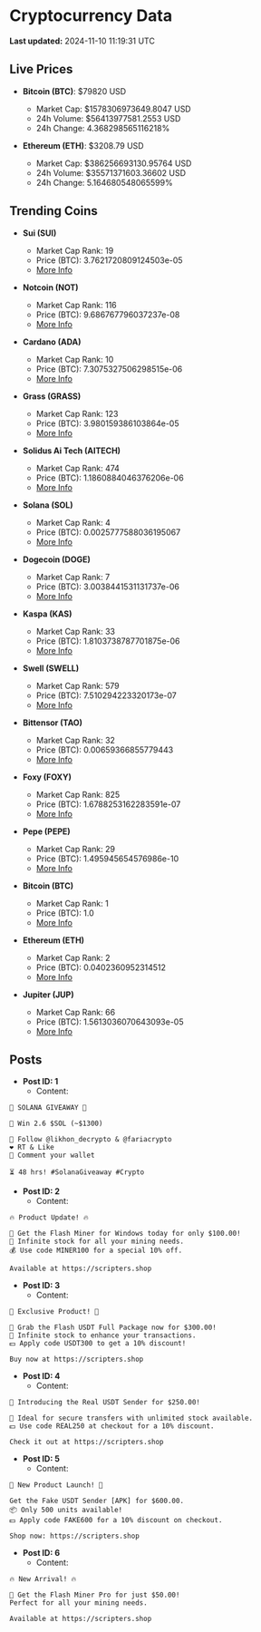 # Cryptocurrency Data

**Last updated:** 2024-11-10 11:19:31 UTC

## Live Prices
- **Bitcoin (BTC)**: $79820 USD
  - Market Cap: $1578306973649.8047 USD
  - 24h Volume: $56413977581.2553 USD
  - 24h Change: 4.368298565116218%

- **Ethereum (ETH)**: $3208.79 USD
  - Market Cap: $386256693130.95764 USD
  - 24h Volume: $35571371603.36602 USD
  - 24h Change: 5.164680548065599%

## Trending Coins
- **Sui (SUI)**
  - Market Cap Rank: 19
  - Price (BTC): 3.7621720809124503e-05
  - [More Info](https://www.coingecko.com/en/coins/sui)

- **Notcoin (NOT)**
  - Market Cap Rank: 116
  - Price (BTC): 9.686767796037237e-08
  - [More Info](https://www.coingecko.com/en/coins/notcoin)

- **Cardano (ADA)**
  - Market Cap Rank: 10
  - Price (BTC): 7.3075327506298515e-06
  - [More Info](https://www.coingecko.com/en/coins/cardano)

- **Grass (GRASS)**
  - Market Cap Rank: 123
  - Price (BTC): 3.980159386103864e-05
  - [More Info](https://www.coingecko.com/en/coins/grass)

- **Solidus Ai Tech (AITECH)**
  - Market Cap Rank: 474
  - Price (BTC): 1.1860884046376206e-06
  - [More Info](https://www.coingecko.com/en/coins/solidus-ai-tech)

- **Solana (SOL)**
  - Market Cap Rank: 4
  - Price (BTC): 0.0025777588036195067
  - [More Info](https://www.coingecko.com/en/coins/solana)

- **Dogecoin (DOGE)**
  - Market Cap Rank: 7
  - Price (BTC): 3.0038441531131737e-06
  - [More Info](https://www.coingecko.com/en/coins/dogecoin)

- **Kaspa (KAS)**
  - Market Cap Rank: 33
  - Price (BTC): 1.8103738787701875e-06
  - [More Info](https://www.coingecko.com/en/coins/kaspa)

- **Swell (SWELL)**
  - Market Cap Rank: 579
  - Price (BTC): 7.510294223320173e-07
  - [More Info](https://www.coingecko.com/en/coins/swell-network)

- **Bittensor (TAO)**
  - Market Cap Rank: 32
  - Price (BTC): 0.00659366855779443
  - [More Info](https://www.coingecko.com/en/coins/bittensor)

- **Foxy (FOXY)**
  - Market Cap Rank: 825
  - Price (BTC): 1.6788253162283591e-07
  - [More Info](https://www.coingecko.com/en/coins/foxy)

- **Pepe (PEPE)**
  - Market Cap Rank: 29
  - Price (BTC): 1.495945654576986e-10
  - [More Info](https://www.coingecko.com/en/coins/pepe)

- **Bitcoin (BTC)**
  - Market Cap Rank: 1
  - Price (BTC): 1.0
  - [More Info](https://www.coingecko.com/en/coins/bitcoin)

- **Ethereum (ETH)**
  - Market Cap Rank: 2
  - Price (BTC): 0.0402360952314512
  - [More Info](https://www.coingecko.com/en/coins/ethereum)

- **Jupiter (JUP)**
  - Market Cap Rank: 66
  - Price (BTC): 1.5613036070643093e-05
  - [More Info](https://www.coingecko.com/en/coins/jupiter)

## Posts
- **Post ID: 1**
  - Content:
```
🚀 SOLANA GIVEAWAY 🚀

🎁 Win 2.6 $SOL (~$1300)

🤝 Follow @likhon_decrypto & @fariacrypto
❤️ RT & Like
💬 Comment your wallet

⏳ 48 hrs! #SolanaGiveaway #Crypto
```

- **Post ID: 2**
  - Content:
```
🔥 Product Update! 🔥

🚀 Get the Flash Miner for Windows today for only $100.00!
🔋 Infinite stock for all your mining needs.
💰 Use code MINER100 for a special 10% off.

Available at https://scripters.shop
```

- **Post ID: 3**
  - Content:
```
🎁 Exclusive Product! 🎁

💸 Grab the Flash USDT Full Package now for $300.00!
🎉 Infinite stock to enhance your transactions.
💵 Apply code USDT300 to get a 10% discount!

Buy now at https://scripters.shop
```

- **Post ID: 4**
  - Content:
```
💎 Introducing the Real USDT Sender for $250.00!

💼 Ideal for secure transfers with unlimited stock available.
💵 Use code REAL250 at checkout for a 10% discount.

Check it out at https://scripters.shop
```

- **Post ID: 5**
  - Content:
```
🚀 New Product Launch! 🚀

Get the Fake USDT Sender [APK] for $600.00.
📦 Only 500 units available!
💵 Apply code FAKE600 for a 10% discount on checkout.

Shop now: https://scripters.shop
```

- **Post ID: 6**
  - Content:
```
🔥 New Arrival! 🔥

💸 Get the Flash Miner Pro for just $50.00!
Perfect for all your mining needs.

Available at https://scripters.shop
```

